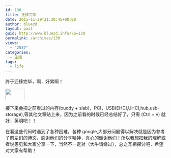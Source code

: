 ```yaml
---
id: 130
title: 迁移完毕
date: 2011-11-29T21:20:45+00:00
author: bluezd
layout: post
guid: http://www.bluezd.info/?p=130
permalink: /archives/130
views:
  - "2537"
categories:
  - 生活
tags:
  - life
---
```

终于迁移完毕，啊，好累啊！
  
<a href="http://www.bluezd.info/wp-content/uploads/2011/11/1.gif" class="highslide-image" onclick="return hs.expand(this);"><img src="http://www.bluezd.info/wp-content/uploads/2011/11/1.gif" alt="" title="蜗牛" width="60" height="36" class="alignleft size-full wp-image-9" /></a>
  
接下来会把之前看过的内存(buddy + slab)，PCI，USB(EHCI,UHCI,hub,usb-storage),等其他文章贴上来，因为之前看的时候已经总结好了，只需 (Ctrl + v) 就好，英明吧！！
  
在看这些代码时遇到了各种困难，各种 google,大部分问题得以解决就是因为参考了前辈们的博文，感谢他们的分享精神，真心的谢谢他们！所以我想把我的理解或者说愚见和大家分享一下，当然不一定对（大牛请绕过），总之互相探讨吧，希望对大家有帮助！